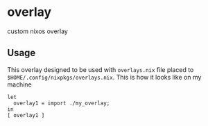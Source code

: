 # overlay
custom nixos overlay

## Usage
This overlay designed to be used with `overlays.nix` file placed to `$HOME/.config/nixpkgs/overlays.nix`. This is how it looks like on my machine
```
let
  overlay1 = import ./my_overlay;
in
[ overlay1 ]
```
